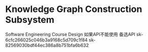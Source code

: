 # Knowledge Graph Construction Subsystem
 Software Engineering Course Design
如果API不能使用
备选API
sk-6cfc266025c046b3a9168c5d709c1f84
sk-82569030bdf44ec386a8b751bfa6b632
